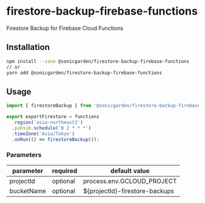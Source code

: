 # firestore-backup-firebase-functions

Firestore Backup for Firebase Cloud Functions

## Installation

```sh
npm install --save @sonicgarden/firestore-backup-firebase-functions
// or
yarn add @sonicgarden/firestore-backup-firebase-functions
```

## Usage

```js
import { firestoreBackup } from '@sonicgarden/firestore-backup-firebase-functions';

export exportFirestore = functions
  .region('asia-northeast1')
  .pubsub.schedule('0 2 * * *')
  .timeZone('Asia/Tokyo')
  .onRun(() => firestoreBackup());
```

### Parameters

| parameter  | required | default value                  |
| ---------- | -------- | ------------------------------ |
| projectId  | optional | process.env.GCLOUD_PROJECT     |
| bucketName | optional | ${projectId}-firestore-backups |
